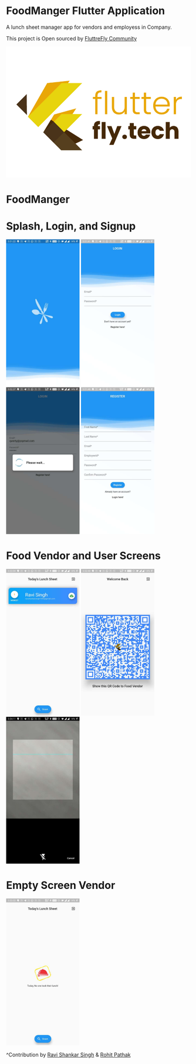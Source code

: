 # FoodManger Flutter Application
A lunch sheet manager app for vendors and employess in Company.

This project is Open sourced by [ FluttreFly Community ](https://flutterfly.tech)

<img src="extras/flutter_fly_large.jpg" width=800 />


FoodManger
====

Splash, Login, and Signup
====

<img src="extras/zero.jpg" width=200 /> <img src="extras/one.jpg" width=200 /> <img src="extras/five.jpg" width=200 /> <img src="extras/three.jpg" width=200 /> 

Food Vendor and User Screens
====

<img src="extras/four.jpg" width=200 /> <img src="extras/six.jpg" width=200 /> <img src="extras/seven.jpg" width=200 /> 


Empty Screen Vendor
====
<img src="extras/two.jpg" width=200 />



^Contribution by [Ravi Shankar Singh](https://about.me/itsravishankarsingh) & [Rohit Pathak](https://github.com/rpathakmobcoder)

